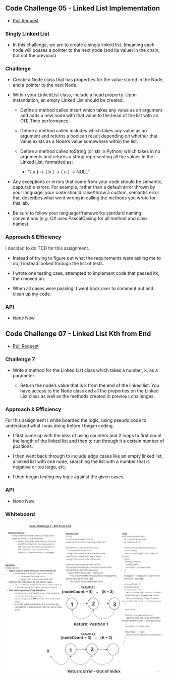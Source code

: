## Code Challenge 05 - Linked List Implementation

- [Pull Request](https://github.com/micgreene/data-structures-and-algorithms/pull/20)

### Singly Linked List

- In this challenge, we are to create a singly linked list. (meaning each node will posses a pointer to the next node (and its value) in the chain, but not the previous)

### Challenge

- Create a Node class that has properties for the value stored in the Node, and a pointer to the next Node.

- Within your LinkedList class, include a head property. Upon instantiation, an empty Linked List should be created.
  - Define a method called insert which takes any value as an argument and adds a new node with that value to the head of the list with an O(1) Time performance.

  - Define a method called includes which takes any value as an argument and returns a boolean result depending on whether that value exists as a Node’s value somewhere within the list.

  - Define a method called toString (or __str__ in Python) which takes in no arguments and returns a string representing all the values in the Linked List, formatted as:
    - "{ a } -> { b } -> { c } -> NULL"

- Any exceptions or errors that come from your code should be semantic, capturable errors. For example, rather than a default error thrown by your language, your code should raise/throw a custom, semantic error that describes what went wrong in calling the methods you wrote for this lab.

- Be sure to follow your language/frameworks standard naming conventions (e.g. C# uses PascalCasing for all method and class names).

### Approach & Efficiency

I decided to do TDD for this assignment.

- Instead of trying to figure out what the requirements were asking me to do, I instead looked through the list of tests.
  
- I wrote one testing case, attempted to implement code that passed itk, then moved on.

- When all cases were passing, I went back over to comment out and clean up my code.

### API

- *None* New

## Code Challenge 07 - Linked List Kth from End

- [Pull Request](https://github.com/micgreene/data-structures-and-algorithms/pull/22)

### Challenge 7

- Write a method for the Linked List class which takes a number, k, as a parameter.

  - Return the node’s value that is k from the end of the linked list. You have access to the Node class and all the properties on the Linked List class as well as the methods created in previous challenges.

### Approach & Efficiency

For this assignment I white boarded the logic, using pseudo code to understand what I was doing before I began coding.

- I first came up with the idea of using counters and 2 loops to first count the length of the linked list and then to run through it a certain number of positions.
  
- I then went back through to include edge cases like an empty linked list, a linked list with one node, searching the list with a number that is negative or too large, etc.

- I then began testing my logic against the given cases.

### API

- *None* New

### Whiteboard

![Whiteboard](./code-challenge7.jpg)
